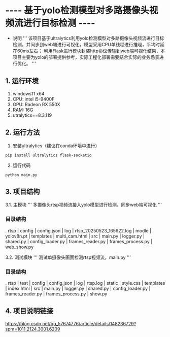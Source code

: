# ---- 基于yolo检测模型对多路摄像头视频流进行目标检测 ----

- 说明
'''
该项目基于ultralytics利用yolo检测模型对多路摄像头视频流进行目标检测，并同步到web端进行可视化，模型采用CPU单线程进行推理，平均时延在60ms左右；
利用Flask进行模块封装http协议传输到web端可视化结果，本项目主要为yolo的部署提供参考，实际工程化部署需要结合实际的业务场景进行优化。
'''

## 1. 运行环境
1. windows11 x64
2. CPU: intel i5-9400F
3. GPU: Radeon RX 550X
4. RAM: 16G
5. utralytics==8.3.119

## 2. 运行方法
1. 安装ultralytics（建议在conda环境中进行）
```
pip install ultralytics flask-socketio 
```
2. 运行代码
```
python main.py
```

## 3. 项目结构
3.1.  主模块 
'''
多摄像头rtsp视频流接入yolo模型进行检测，同步web端可视化
'''

### 目录结构
. rtsp
|   config
    |   config.json
|   log
    |   rtsp_20250523_165622.log
|   modle
    |   yolov8n.pt
|   templates
    |   multi_cam.html
|   src
    |   main.py
    |   logger.py
    |   shared.py
    |   config_loader.py
    |   frames_reader.py
    |   frames_process.py
    |   web_show.py


3.2. 测试模块
'''
测试单摄像头画面检测rtsp视频流，main.py
'''

###  目录结构
. rtsp
|   test
    |   config
        |   config.json
    |   log
        |   rtsp.log
    |  static 
        |   style.css
    |   templates
        |   index.html
    |   src
        |   main.py
        |   logger.py
        |   shared.py
        |   config_loader.py
        |   frames_reader.py
        |   frames_process.py
        |   show.py

## 4. 项目说明链接
https://blog.csdn.net/qq_57674776/article/details/148236729?spm=1011.2124.3001.6209
